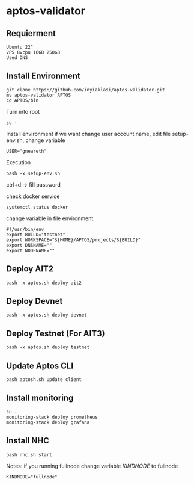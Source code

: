 # aptos-validator

## Requierment
```
Ubuntu 22^
VPS 8vcpu 16GB 250GB
Used DNS 
```

## Install Environment
```
git clone https://github.com/inyiaklasi/aptos-validator.git
mv aptos-validator APTOS
cd APTOS/bin
```

Turn into root
```
su -
```

Install environment
if  we want change user account name, edit file setup-env.sh, change variable
```
USER="gneareth"
```

Execution
```
bash -x setup-env.sh
```

ctrl+d -> fill password

check docker service

```
systemctl status docker
```

change variable in file environment
```
#!/usr/bin/env
export BUILD="testnet"
export WORKSPACE="${HOME}/APTOS/projects/${BUILD}"
export DNSNAME=""
export NODENAME=""
```



## Deploy AIT2

```
bash -x aptos.sh deploy ait2
```

## Deploy Devnet

```
bash -x aptos.sh deploy devnet
```

## Deploy Testnet (For AIT3)
```
bash -x aptos.sh deploy testnet
```

## Update Aptos CLI
```
bash aptosh.sh update client
```


## Install monitoring 

```
su -
monitoring-stack deploy prometheus
monitoring-stack deploy grafana

```

## Install NHC
```
bash nhc.sh start
```

Notes: if you running fullnode change variable *KINDNODE* to fullnode
```
KINDNODE="fullnode" 
```
